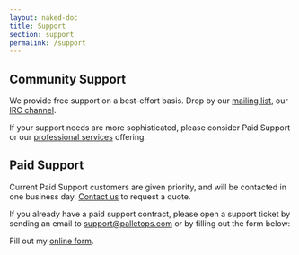 ```yaml
---
layout: naked-doc
title: Support
section: support
permalink: /support
---
```


## Community Support

We provide free support on a best-effort basis. Drop by our
[mailing list](http://groups.google.com/group/pallet-clj), our
[IRC channel](http://webchat.freenode.net/?channels=#pallet).

If your support needs are more sophisticated, please consider Paid
Support or our [professional services](/contact) offering.

## Paid Support

Current Paid Support customers are given priority, and will be
contacted in one business day. [Contact us](/contact) to request a
quote.

If you already have a paid support contract, please open a support
ticket by sending an email to
[support@palletops.com](mailto:support@palletops.com) or by filling
out the form below:

<!-- wufoo paid support form -->

<div id="wufoo-m7x3q1">
Fill out my <a href="http://palletops.wufoo.com/forms/m7x3q1">online form</a>.
</div>
<script type="text/javascript">var m7x3q1;(function(d, t) {
var s = d.createElement(t), options = {
'userName':'palletops', 
'formHash':'m7x3q1', 
'autoResize':true,
'height':'557',
'async':true,
'header':'hide'};
s.src = ('https:' == d.location.protocol ? 'https://' : 'http://') + 'wufoo.com/scripts/embed/form.js';
s.onload = s.onreadystatechange = function() {
var rs = this.readyState; if (rs) if (rs != 'complete') if (rs != 'loaded') return;
try { m7x3q1 = new WufooForm();m7x3q1.initialize(options);m7x3q1.display(); } catch (e) {}};
var scr = d.getElementsByTagName(t)[0], par = scr.parentNode; par.insertBefore(s, scr);
})(document, 'script');</script>

<!-- end wufoo paid support form -->

